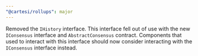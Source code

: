 ```yaml
---
"@cartesi/rollups": major
---
```


Removed the `IHistory` interface.
This interface fell out of use with the new `IConsensus` interface and `AbstractConsensus` contract.
Components that used to interact with this interface should now consider interacting with the `IConsensus` interface instead.
